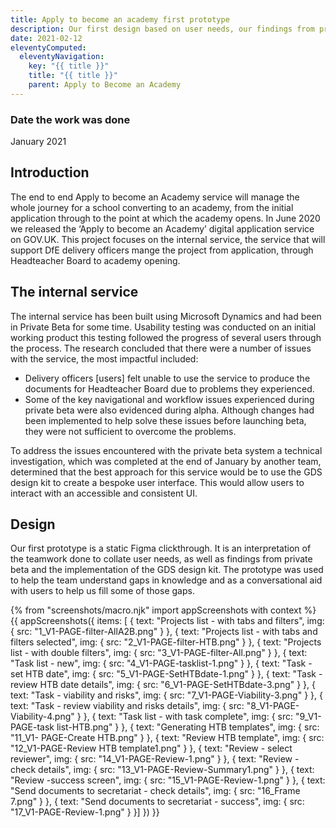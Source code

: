 ```yaml
---
title: Apply to become an academy first prototype
description: Our first design based on user needs, our findings from private beta and implementation of GDS patterns.
date: 2021-02-12
eleventyComputed:
  eleventyNavigation:
    key: "{{ title }}"
    title: "{{ title }}"
    parent: Apply to Become an Academy
---
```

### Date the work was done
January 2021

## Introduction
The end to end Apply to become an Academy service will manage the whole journey for a school converting to an academy, from the initial application through to the point at which the academy opens. In June 2020 we released the ‘Apply to become an Academy’ digital application service on GOV.UK.
This project focuses on the internal service, the service that will support DfE delivery officers mange the project from application, through Headteacher Board to academy opening.

## The internal service
The internal service has been built using Microsoft Dynamics and had been in Private Beta for some time. Usability testing was conducted on an initial working product this testing followed the progress of several users through the process. The research concluded that there were a number of issues with the service, the most impactful included:
-	Delivery officers [users] felt unable to use the service to produce the documents for Headteacher Board due to problems they experienced. 
-	Some of the key navigational and workflow issues experienced during private beta were also evidenced during alpha. Although changes had been implemented to help solve these issues before launching beta, they were not sufficient to overcome the problems.

To address the issues encountered with the private beta system a technical investigation, which was completed at the end of January by another team, determined that the best approach for this service would be to use the GDS design kit to create a bespoke user interface. This would allow users to interact with an accessible and consistent UI.

## Design
Our first prototype is a static Figma clickthrough. It is an interpretation of the teamwork done to collate user needs, as well as findings from private beta and the implementation of the GDS design kit. The prototype was used to help the team understand gaps in knowledge and as a conversational aid with users to help us fill some of those gaps.


{% from "screenshots/macro.njk" import appScreenshots with context %}
{{ appScreenshots({
  items: [ {
      text: "Projects list - with tabs and filters",
      img: { src: "1_V1-PAGE-filter-AllA2B.png" }
    },  {
      text: "Projects list - with tabs and filters selected",
      img: { src: "2_V1-PAGE-filter-HTB.png" }
    }, {
      text: "Projects list - with double filters",
      img: { src: "3_V1-PAGE-filter-All.png" }
    }, {
      text: "Task list - new",
      img: { src: "4_V1-PAGE-tasklist-1.png" }
    }, {
      text: "Task - set HTB date",
      img: { src: "5_V1-PAGE-SetHTBdate-1.png" }
    }, {
      text: "Task - review HTB date details",
      img: { src: "6_V1-PAGE-SetHTBdate-3.png" }
    }, {
      text: "Task - viability and risks",
      img: { src: "7_V1-PAGE-Viability-3.png" }
    }, {
      text: "Task - review viability and risks details",
      img: { src: "8_V1-PAGE-Viability-4.png" }
    }, {
      text: "Task list - with task complete",
      img: { src: "9_V1-PAGE-task list-HTB.png" }
    }, {
      text: "Generating HTB templates",
      img: { src: "11_V1- PAGE-Create HTB.png" }
    }, {
      text: "Review HTB template",
      img: { src: "12_V1-PAGE-Review HTB template1.png" }
    }, {
      text: "Review - select reviewer",
      img: { src: "14_V1-PAGE-Review-1.png" }
    }, {
      text: "Review - check details",
      img: { src: "13_V1-PAGE-Review-Summary1.png" }
    }, {
      text: "Review -success screen",
      img: { src: "15_V1-PAGE-Review-1.png" }
    }, {
      text: "Send documents to secretariat - check details",
      img: { src: "16_Frame 7.png" }
    }, {
      text: "Send documents to secretariat - success",
      img: { src: "17_V1-PAGE-Review-1.png" }
    }]
}) }}
